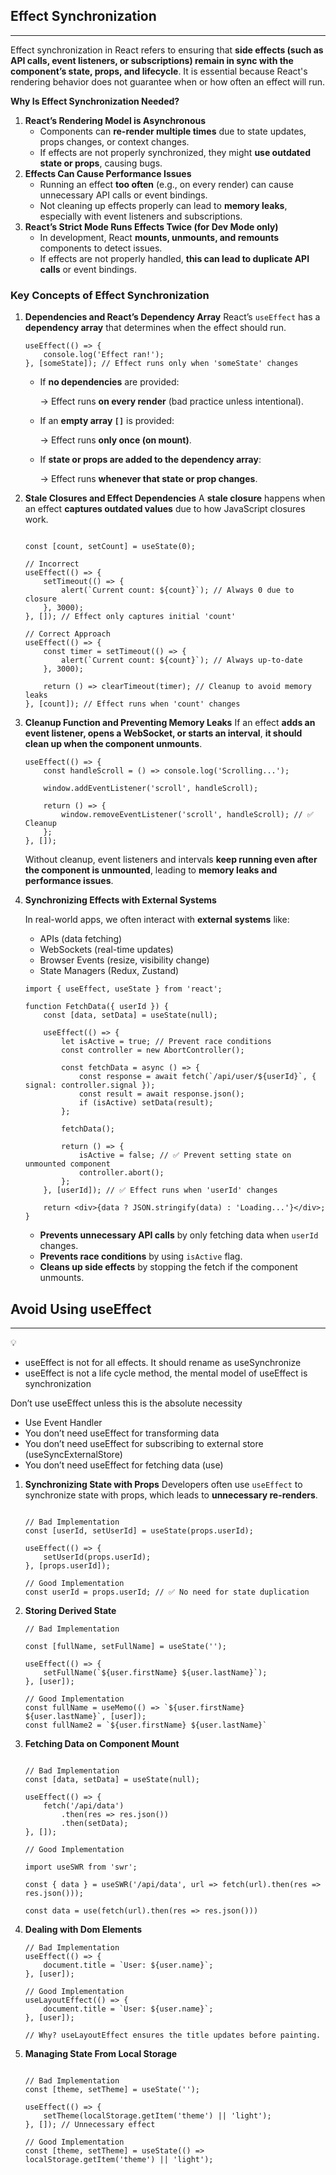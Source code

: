 ## Effect Synchronization

---

Effect synchronization in React refers to ensuring that **side effects (such as API calls, event listeners, or subscriptions) remain in sync with the component’s state, props, and lifecycle**. It is essential because React's rendering behavior does not guarantee when or how often an effect will run.

**Why Is Effect Synchronization Needed?**

1. **React’s Rendering Model is Asynchronous**
    - Components can **re-render multiple times** due to state updates, props changes, or context changes.
    - If effects are not properly synchronized, they might **use outdated state or props**, causing bugs.
2. **Effects Can Cause Performance Issues**
    - Running an effect **too often** (e.g., on every render) can cause unnecessary API calls or event bindings.
    - Not cleaning up effects properly can lead to **memory leaks**, especially with event listeners and subscriptions.
3. **React’s Strict Mode Runs Effects Twice (for Dev Mode only)**
    - In development, React **mounts, unmounts, and remounts** components to detect issues.
    - If effects are not properly handled, **this can lead to duplicate API calls** or event bindings.

### Key Concepts of Effect Synchronization

1. **Dependencies and React’s Dependency Array**
React’s `useEffect` has a **dependency array** that determines when the effect should run.
    
    ```tsx
    useEffect(() => {
    	console.log('Effect ran!');
    }, [someState]); // Effect runs only when 'someState' changes
    ```
    
    - If **no dependencies** are provided:
        
        → Effect runs **on every render** (bad practice unless intentional).
        
    - If an **empty array `[]`** is provided:
        
        → Effect runs **only once (on mount)**.
        
    - If **state or props are added to the dependency array**:
        
        → Effect runs **whenever that state or prop changes**.
        

1. **Stale Closures and Effect Dependencies**
A **stale closure** happens when an effect **captures outdated values** due to how JavaScript closures work.
    
    ```tsx
    
    const [count, setCount] = useState(0);
    
    // Incorrect
    useEffect(() => {
    	setTimeout(() => {
    		alert(`Current count: ${count}`); // Always 0 due to closure
    	}, 3000);
    }, []); // Effect only captures initial 'count'
    
    // Correct Approach
    useEffect(() => {
    	const timer = setTimeout(() => {
    		alert(`Current count: ${count}`); // Always up-to-date
    	}, 3000);
    
    	return () => clearTimeout(timer); // Cleanup to avoid memory leaks
    }, [count]); // Effect runs when 'count' changes
    
    ```
    

1. **Cleanup Function and Preventing Memory Leaks**
If an effect **adds an event listener, opens a WebSocket, or starts an interval**, **it should clean up when the component unmounts**.
    
    ```tsx
    useEffect(() => {
    	const handleScroll = () => console.log('Scrolling...');
    
    	window.addEventListener('scroll', handleScroll);
    
    	return () => {
    		window.removeEventListener('scroll', handleScroll); // ✅ Cleanup
    	};
    }, []);
    ```
    
    Without cleanup, event listeners and intervals **keep running even after the component is unmounted**, leading to **memory leaks and performance issues**.
    
2. **Synchronizing Effects with External Systems**
    
    In real-world apps, we often interact with **external systems** like:
    
    - APIs (data fetching)
    - WebSockets (real-time updates)
    - Browser Events (resize, visibility change)
    - State Managers (Redux, Zustand)
    
    ```tsx
    import { useEffect, useState } from 'react';
    
    function FetchData({ userId }) {
    	const [data, setData] = useState(null);
    
    	useEffect(() => {
    		let isActive = true; // Prevent race conditions
            const controller = new AbortController();
    
    		const fetchData = async () => {
    			const response = await fetch(`/api/user/${userId}`, { signal: controller.signal });
    			const result = await response.json();
    			if (isActive) setData(result);
    		};
    
    		fetchData();
    
    		return () => {
    			isActive = false; // ✅ Prevent setting state on unmounted component
                controller.abort();
    		};
    	}, [userId]); // ✅ Effect runs when 'userId' changes
    
    	return <div>{data ? JSON.stringify(data) : 'Loading...'}</div>;
    }
    
    ```
    
    - **Prevents unnecessary API calls** by only fetching data when `userId` changes.
    - **Prevents race conditions** by using `isActive` flag.
    - **Cleans up side effects** by stopping the fetch if the component unmounts.

## Avoid Using useEffect

---

<aside>
💡

- useEffect is not for all effects. It should rename as useSynchronize
- useEffect is not a life cycle method, the mental model of useEffect is synchronization
</aside>

Don’t use useEffect unless this is the absolute necessity 

- Use Event Handler
- You don’t need useEffect for transforming data
- You don’t need useEffect for subscribing to external store (useSyncExternalStore)
- You don’t need useEffect for fetching data (use)

1. **Synchronizing State with Props**
Developers often use `useEffect` to synchronize state with props, which leads to **unnecessary re-renders**.
    
    ```tsx
    
    // Bad Implementation
    const [userId, setUserId] = useState(props.userId);
    
    useEffect(() => {
    	setUserId(props.userId);
    }, [props.userId]);
    
    // Good Implementation
    const userId = props.userId; // ✅ No need for state duplication
    ```
    

1. **Storing Derived State**
    
    ```tsx
    // Bad Implementation
    
    const [fullName, setFullName] = useState('');
    
    useEffect(() => {
    	setFullName(`${user.firstName} ${user.lastName}`);
    }, [user]);
    
    // Good Implementation
    const fullName = useMemo(() => `${user.firstName} ${user.lastName}`, [user]);
    const fullName2 = `${user.firstName} ${user.lastName}`
    ```
    

1. **Fetching Data on Component Mount**
    
    ```tsx
    
    // Bad Implementation
    const [data, setData] = useState(null);
    
    useEffect(() => {
    	fetch('/api/data')
    		.then(res => res.json())
    		.then(setData);
    }, []); 
    
    // Good Implementation
    
    import useSWR from 'swr';
    
    const { data } = useSWR('/api/data', url => fetch(url).then(res => res.json()));
    
    const data = use(fetch(url).then(res => res.json()))
    
    ```
    

1. **Dealing with Dom Elements**
    
    ```tsx
    // Bad Implementation
    useEffect(() => {
    	document.title = `User: ${user.name}`;
    }, [user]);
    
    // Good Implementation
    useLayoutEffect(() => {
    	document.title = `User: ${user.name}`;
    }, [user]);
    
    // Why? useLayoutEffect ensures the title updates before painting.
    ```
    

1. **Managing State From Local Storage**
    
    ```tsx
    
    // Bad Implementation 
    const [theme, setTheme] = useState('');
    
    useEffect(() => {
    	setTheme(localStorage.getItem('theme') || 'light');
    }, []); // Unnecessary effect
    
    // Good Implementation
    const [theme, setTheme] = useState(() => localStorage.getItem('theme') || 'light');
    
    ```